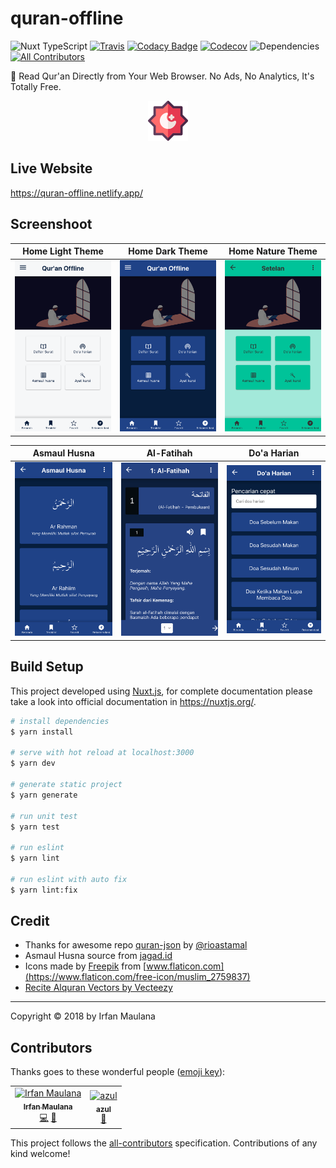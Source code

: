 # quran-offline

![Nuxt TypeScript](https://img.shields.io/badge/Nuxt-TypeScript-blue.svg) [![Travis](https://img.shields.io/travis/mazipan/quran-offline.svg)](https://travis-ci.org/mazipan/quran-offline)
[![Codacy Badge](https://api.codacy.com/project/badge/Grade/6a146a9bea244c28b909499be3bcade8)](https://app.codacy.com/app/mazipan/quran-offline?utm_source=github.com&utm_medium=referral&utm_content=mazipan/quran-offline&utm_campaign=Badge_Grade_Settings) [![Codecov](https://codecov.io/gh/mazipan/quran-offline/branch/master/graph/badge.svg)](https://codecov.io/gh/mazipan/quran-offline) ![Dependencies](https://img.shields.io/david/mazipan/quran-offline.svg) [![All Contributors](https://img.shields.io/badge/all_contributors-2-orange.svg?style=flat-square)](#contributors)

📖 Read Qur'an Directly from Your Web Browser. No Ads, No Analytics, It's Totally Free.

<p align="center">
 <img src="static/star-logo-color-64.png"/>
</p>

## Live Website

<https://quran-offline.netlify.app/>

## Screenshoot

|           Home Light Theme           |           Home Dark Theme          |            Home Nature Theme           |
| :----------------------------------: | :--------------------------------: | :------------------------------------: |
| ![light](screenshoot/home-light.png) | ![dark](screenshoot/home-dark.png) | ![nature](screenshoot/home-nature.png) |

|              Asmaul Husna              |              Al-Fatihah             |              Do'a Harian              |
| :------------------------------------: | :---------------------------------: | :-----------------------------------: |
| ![light](screenshoot/asmaul-husna.png) | ![dark](screenshoot/al-fatihah.png) | ![nature](screenshoot/doa-harian.png) |

## Build Setup

This project developed using [Nuxt.js](https://nuxtjs.org/), for complete documentation please take a look into official documentation in <https://nuxtjs.org/>.

```bash
# install dependencies
$ yarn install

# serve with hot reload at localhost:3000
$ yarn dev

# generate static project
$ yarn generate

# run unit test
$ yarn test

# run eslint
$ yarn lint

# run eslint with auto fix
$ yarn lint:fix
```

## Credit

-   Thanks for awesome repo [quran-json](https://github.com/rioastamal/quran-json) by [@rioastamal](https://github.com/rioastamal)
-   Asmaul Husna source from [jagad.id](https://jagad.id/99-asmaul-husna-latin-arab-dan-terjemahan-indonesia-inggris/)
-   Icons made by [Freepik](https://www.flaticon.com/authors/freepik) from [www.flaticon.com](https://www.flaticon.com/free-icon/muslim_2759837)
-   [Recite Alquran Vectors by Vecteezy](https://www.vecteezy.com/free-vector/recite-alquran)

* * *

Copyright © 2018 by Irfan Maulana

## Contributors

Thanks goes to these wonderful people ([emoji key](https://allcontributors.org/docs/en/emoji-key)):

<!-- ALL-CONTRIBUTORS-LIST:START - Do not remove or modify this section -->

<!-- prettier-ignore -->

<table><tr><td align="center"><a href="https://www.mazipan.xyz/"><img src="https://avatars0.githubusercontent.com/u/7221389?v=4" width="100px;" alt="Irfan Maulana"/><br /><sub><b>Irfan Maulana</b></sub></a><br /><a href="https://github.com/mazipan/quran-offline/commits?author=mazipan" title="Code">💻</a> <a href="#maintenance-mazipan" title="Maintenance">🚧</a></td><td align="center"><a href="http://altera.id"><img src="https://avatars2.githubusercontent.com/u/8231792?v=4" width="100px;" alt="azul"/><br /><sub><b>azul</b></sub></a><br /><a href="https://github.com/mazipan/quran-offline/issues?q=author%3Aazulkipli" title="Bug reports">🐛</a></td></tr></table>

<!-- ALL-CONTRIBUTORS-LIST:END -->

This project follows the [all-contributors](https://github.com/all-contributors/all-contributors) specification. Contributions of any kind welcome!
